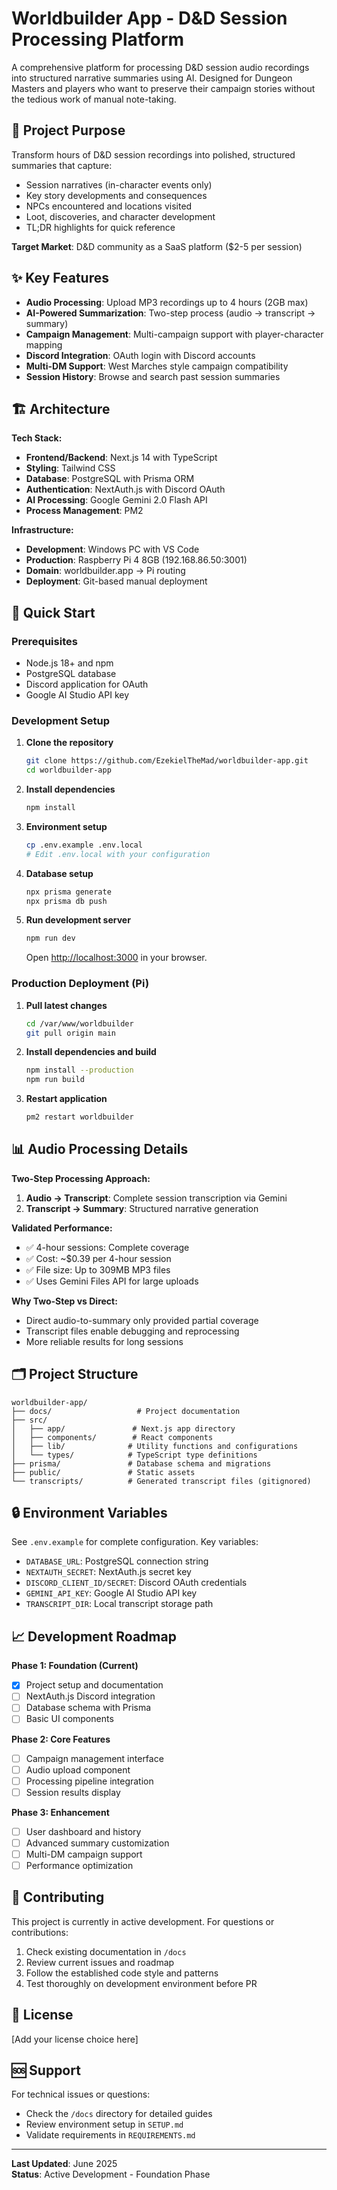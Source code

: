# Worldbuilder App - D&D Session Processing Platform

A comprehensive platform for processing D&D session audio recordings into structured narrative summaries using AI. Designed for Dungeon Masters and players who want to preserve their campaign stories without the tedious work of manual note-taking.

## 🎯 Project Purpose

Transform hours of D&D session recordings into polished, structured summaries that capture:
- Session narratives (in-character events only)
- Key story developments and consequences  
- NPCs encountered and locations visited
- Loot, discoveries, and character development
- TL;DR highlights for quick reference

**Target Market**: D&D community as a SaaS platform ($2-5 per session)

## ✨ Key Features

- **Audio Processing**: Upload MP3 recordings up to 4 hours (2GB max)
- **AI-Powered Summarization**: Two-step process (audio → transcript → summary)
- **Campaign Management**: Multi-campaign support with player-character mapping
- **Discord Integration**: OAuth login with Discord accounts
- **Multi-DM Support**: West Marches style campaign compatibility
- **Session History**: Browse and search past session summaries

## 🏗️ Architecture

**Tech Stack:**
- **Frontend/Backend**: Next.js 14 with TypeScript
- **Styling**: Tailwind CSS
- **Database**: PostgreSQL with Prisma ORM
- **Authentication**: NextAuth.js with Discord OAuth
- **AI Processing**: Google Gemini 2.0 Flash API
- **Process Management**: PM2

**Infrastructure:**
- **Development**: Windows PC with VS Code
- **Production**: Raspberry Pi 4 8GB (192.168.86.50:3001)
- **Domain**: worldbuilder.app → Pi routing
- **Deployment**: Git-based manual deployment

## 🚀 Quick Start

### Prerequisites
- Node.js 18+ and npm
- PostgreSQL database
- Discord application for OAuth
- Google AI Studio API key

### Development Setup

1. **Clone the repository**
   ```bash
   git clone https://github.com/EzekielTheMad/worldbuilder-app.git
   cd worldbuilder-app
   ```

2. **Install dependencies**
   ```bash
   npm install
   ```

3. **Environment setup**
   ```bash
   cp .env.example .env.local
   # Edit .env.local with your configuration
   ```

4. **Database setup**
   ```bash
   npx prisma generate
   npx prisma db push
   ```

5. **Run development server**
   ```bash
   npm run dev
   ```

   Open [http://localhost:3000](http://localhost:3000) in your browser.

### Production Deployment (Pi)

1. **Pull latest changes**
   ```bash
   cd /var/www/worldbuilder
   git pull origin main
   ```

2. **Install dependencies and build**
   ```bash
   npm install --production
   npm run build
   ```

3. **Restart application**
   ```bash
   pm2 restart worldbuilder
   ```

## 📊 Audio Processing Details

**Two-Step Processing Approach:**
1. **Audio → Transcript**: Complete session transcription via Gemini
2. **Transcript → Summary**: Structured narrative generation

**Validated Performance:**
- ✅ 4-hour sessions: Complete coverage
- ✅ Cost: ~$0.39 per 4-hour session
- ✅ File size: Up to 309MB MP3 files
- ✅ Uses Gemini Files API for large uploads

**Why Two-Step vs Direct:**
- Direct audio-to-summary only provided partial coverage
- Transcript files enable debugging and reprocessing
- More reliable results for long sessions

## 🗂️ Project Structure

```
worldbuilder-app/
├── docs/                   # Project documentation
├── src/
│   ├── app/               # Next.js app directory
│   ├── components/        # React components
│   ├── lib/              # Utility functions and configurations
│   └── types/            # TypeScript type definitions
├── prisma/               # Database schema and migrations
├── public/               # Static assets
└── transcripts/          # Generated transcript files (gitignored)
```

## 🔒 Environment Variables

See `.env.example` for complete configuration. Key variables:

- `DATABASE_URL`: PostgreSQL connection string
- `NEXTAUTH_SECRET`: NextAuth.js secret key
- `DISCORD_CLIENT_ID/SECRET`: Discord OAuth credentials
- `GEMINI_API_KEY`: Google AI Studio API key
- `TRANSCRIPT_DIR`: Local transcript storage path

## 📈 Development Roadmap

**Phase 1: Foundation (Current)**
- [x] Project setup and documentation
- [ ] NextAuth.js Discord integration
- [ ] Database schema with Prisma
- [ ] Basic UI components

**Phase 2: Core Features**
- [ ] Campaign management interface
- [ ] Audio upload component
- [ ] Processing pipeline integration
- [ ] Session results display

**Phase 3: Enhancement**
- [ ] User dashboard and history
- [ ] Advanced summary customization
- [ ] Multi-DM campaign support
- [ ] Performance optimization

## 🤝 Contributing

This project is currently in active development. For questions or contributions:

1. Check existing documentation in `/docs`
2. Review current issues and roadmap
3. Follow the established code style and patterns
4. Test thoroughly on development environment before PR

## 📝 License

[Add your license choice here]

## 🆘 Support

For technical issues or questions:
- Check the `/docs` directory for detailed guides
- Review environment setup in `SETUP.md`
- Validate requirements in `REQUIREMENTS.md`

---

**Last Updated**: June 2025  
**Status**: Active Development - Foundation Phase